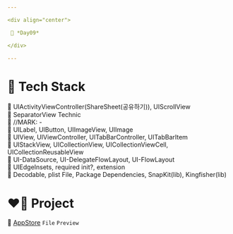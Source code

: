 ```yaml
---

<div align="center">

 💚 *Day09*

</div>

---
```


# 🤖 Tech Stack
🍏 UIActivityViewController(ShareSheet(공유하기)), UIScrollView  
🍏 SeparatorView Technic  
🍏 //MARK: -  
🍎 UILabel, UIButton, UIImageView, UIImage  
🍎 UIView, UIViewController, UITabBarController, UITabBarItem  
🍎 UIStackView, UICollectionView, UICollectionViewCell, UICollectionReusableView  
🍎 UI-DataSource, UI-DelegateFlowLayout, UI-FlowLayout  
🍎 UIEdgeInsets, required init?, extension  
🍎 Decodable, plist File, Package Dependencies, SnapKit(lib), Kingfisher(lib)  

# ❤️‍🔥 Project
📂 [AppStore](https://github.com/DCherish/iOS_N_Swift/tree/main/Day09/AppStore) `File` `Preview`  
